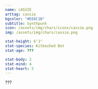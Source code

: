 ```yaml
---
name: cASSIE
arttag: cassie
bgcolor: "#EE8C1B"
subtitle: Synthpunk
icon: /assets/img/chars/icons/cassie.png
img: /assets/img/chars/cassie.png

stat-height: 6'1"
stat-species: Kitbashed Bot
stat-age: ???

stat-body: 2
stat-mind: 4
stat-heart: 5
---
```

???